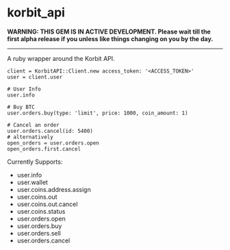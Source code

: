 korbit_api
==========

**WARNING: THIS GEM IS IN ACTIVE DEVELOPMENT.  Please wait till the first alpha release if you unless like things changing on you by the day.**

---

A ruby wrapper around the Korbit API.

```
client = KorbitAPI::Client.new access_token: '<ACCESS_TOKEN>'
user = client.user

# User Info
user.info

# Buy BTC
user.orders.buy(type: 'limit', price: 1000, coin_amount: 1)

# Cancel an order
user.orders.cancel(id: 5400)
# alternatively
open_orders = user.orders.open
open_orders.first.cancel
```

Currently Supports:
* user.info
* user.wallet
* user.coins.address.assign
* user.coins.out
* user.coins.out.cancel
* user.coins.status
* user.orders.open
* user.orders.buy
* user.orders.sell
* user.orders.cancel
